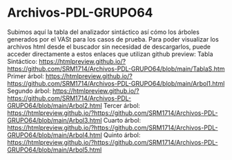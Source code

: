 # Archivos-PDL-GRUPO64
Subimos aquí la tabla del analizador sintáctico así cómo los árboles generados por el VASt para los casos de prueba.
Para poder visualizar los archivos html desde el buscador sin necesidad de descargarlos, puede acceder directamente a estos enlaces que utilizan github preview:
Tabla Sintáctico: https://htmlpreview.github.io/?https://github.com/SRM1714/Archivos-PDL-GRUPO64/blob/main/TablaS.htm
Primer árbol: https://htmlpreview.github.io/?https://github.com/SRM1714/Archivos-PDL-GRUPO64/blob/main/Arbol1.html
Segundo árbol: https://htmlpreview.github.io/?https://github.com/SRM1714/Archivos-PDL-GRUPO64/blob/main/Arbol2.html
Tercer árbol: https://htmlpreview.github.io/?https://github.com/SRM1714/Archivos-PDL-GRUPO64/blob/main/Arbol3.html
Cuarto árbol: https://htmlpreview.github.io/?https://github.com/SRM1714/Archivos-PDL-GRUPO64/blob/main/Arbol4.html
Quinto árbol: https://htmlpreview.github.io/?https://github.com/SRM1714/Archivos-PDL-GRUPO64/blob/main/Arbol5.html
